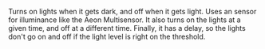 Turns on lights when it gets dark, and off when it gets light. Uses an sensor for illuminance like the Aeon Multisensor.
It also turns on the lights at a given time, and off at a different time. Finally, it has a delay, so the lights don't
go on and off if the light level is right on the threshold.
